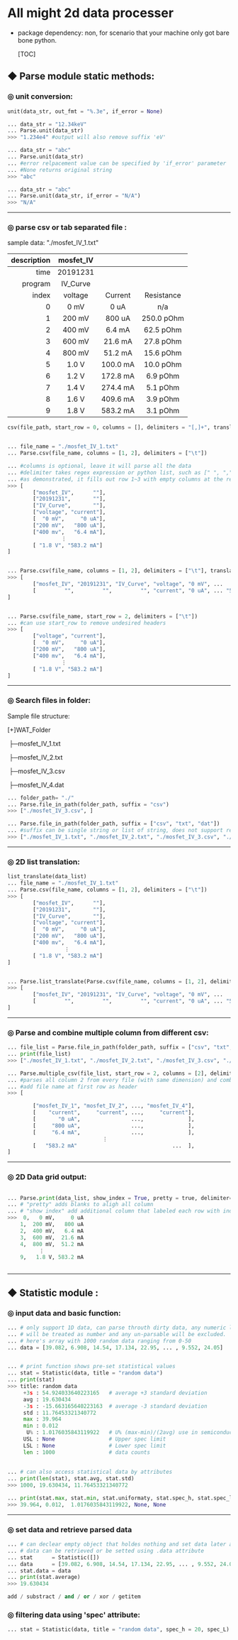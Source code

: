 # All might 2d data processer

- package dependency: non, for scenario that your machine only got bare bone python.

  [TOC]
  
  

## ◆ Parse module static methods:

### ◎ unit conversion:

```python
unit(data_str, out_fmt = "%.3e", if_error = None)

... data_str = "12.34keV"
... Parse.unit(data_str)
>>> "1.234e4" #output will also remove suffix 'eV'

... data_str = "abc"
... Parse.unit(data_str)
... #error relpacement value can be specified by 'if_error' parameter
... #None returns original string
>>> "abc" 

... data_str = "abc"
... Parse.unit(data_str, if_error = "N/A")
>>> "N/A"

```

------



### ◎ parse csv or tab separated file :

sample data: "./mosfet_IV_1.txt"

| description | mosfet_IV |          |            |
| ----------: | :-------: | :------: | :--------: |
|        time | 20191231  |          |            |
|     program | IV_Curve  |          |            |
|       index |  voltage  | Current  | Resistance |
|           0 |   0 mV    |   0 uA   |    n/a     |
|           1 |  200 mV   |  800 uA  | 250.0 pOhm |
|           2 |  400 mV   |  6.4 mA  | 62.5 pOhm  |
|           3 |  600 mV   | 21.6 mA  | 27.8 pOhm  |
|           4 |  800 mV   | 51.2 mA  | 15.6 pOhm  |
|           5 |   1.0 V   | 100.0 mA | 10.0 pOhm  |
|           6 |   1.2 V   | 172.8 mA |  6.9 pOhm  |
|           7 |   1.4 V   | 274.4 mA |  5.1 pOhm  |
|           8 |   1.6 V   | 409.6 mA |  3.9 pOhm  |
|           9 |   1.8 V   | 583.2 mA |  3.1 pOhm  |

```python
csv(file_path, start_row = 0, columns = [], delimiters = "[,]+", translate = False)


... file_name = "./mosfet_IV_1.txt"
... Parse.csv(file_name, columns = [1, 2], delimiters = ["\t"]) 

... #columns is optional, leave it will parse all the data
... #delimiter takes regex expression or python list, such as [" ", ",", ".", ":"]
... #as demonstrated, it fills out row 1~3 with empty columns at the rear end.
>>> [
    	["mosfet_IV",      ""],
    	["20191231",       ""],
    	["IV_Curve",       ""],
    	["voltage", "current"],
    	[  "0 mV",     "0 uA"],
    	["200 mV",   "800 uA"],
    	["400 mv",   "6.4 mA"],
                 ⋮
    	[ "1.8 V", "583.2 mA"]
]


... Parse.csv(file_name, columns = [1, 2], delimiters = ["\t"], translate = True)
>>> [
    	["mosfet_IV", "20191231", "IV_Curve", "voltage", "0 mV", ...    "1.8 V"], 
    	[         "",         "",         "", "current", "0 uA", ... "583.2 mA"]
]


... Parse.csv(file_name, start_row = 2, delimiters = ["\t"])
... #can use start_row to remove undesired headers
>>> [
    	["voltage", "current"],
    	[  "0 mV",     "0 uA"],
    	["200 mV",   "800 uA"],
    	["400 mv",   "6.4 mA"],
                 ⋮
    	[ "1.8 V", "583.2 mA"]
]
```

------



### ◎ Search files in folder:

Sample file structure:

   [+]WAT_Folder

​		├─mosfet_IV_1.txt

​		├─mosfet_IV_2.txt

​		├─mosfet_IV_3.csv

​		├─mosfet_IV_4.dat

```python
... folder_path= "./"
... Parse.file_in_path(folder_path, suffix = "csv")
>>> ["./mosfet_IV_3.csv", ]

... Parse.file_in_path(folder_path, suffix = ["csv", "txt", "dat"])
... #suffix can be single string or list of string, does not support regex
>>> ["./mosfet_IV_1.txt", "./mosfet_IV_2.txt", "./mosfet_IV_3.csv", "./mosfet_IV_4.dat"]

```

------



### ◎ 2D list translation:

```python
list_translate(data_list)
... file_name = "./mosfet_IV_1.txt"
... Parse.csv(file_name, columns = [1, 2], delimiters = ["\t"]) 
>>> [
    	["mosfet_IV",      ""],
    	["20191231",       ""],
    	["IV_Curve",       ""],
    	["voltage", "current"],
    	[  "0 mV",     "0 uA"],
    	["200 mV",   "800 uA"],
    	["400 mv",   "6.4 mA"],
                  ⋮
    	[ "1.8 V", "583.2 mA"]
]


... Parse.list_translate(Parse.csv(file_name, columns = [1, 2], delimiters = ["\t"]))
>>> [
    	["mosfet_IV", "20191231", "IV_Curve", "voltage", "0 mV", ...    "1.8 V"], 
    	[         "",         "",         "", "current", "0 uA", ... "583.2 mA"]
]
```

------



### ◎ Parse and combine multiple column from different csv:

```python
... file_list = Parse.file_in_path(folder_path, suffix = ["csv", "txt", "dat"])
... print(file_list)
>>> ["./mosfet_IV_1.txt", "./mosfet_IV_2.txt", "./mosfet_IV_3.csv", "./mosfet_IV_4.dat"]

... Parse.multiple_csv(file_list, start_row = 2, columns = [2], delimiters = "[,]+")
... #parses all column 2 from every file (with same dimension) and combine them into list
... #add file name at first row as header
>>> [

    	["mosfet_IV_1", "mosfet_IV_2", ..., "mosfet_IV_4"],
    	[    "current",     "current", ...,     "current"],
    	[       "0 uA",                ...,              ],
    	[     "800 uA",                ...,              ],
    	[     "6.4 mA",                ...,              ],
                              ⋮
    	[   "583.2 mA"                              ...  ],
]


```

------



### ◎ 2D Data grid output:

```python

... Parse.print(data_list, show_index = True, pretty = true, delimiter=", ")
... # "pretty" adds blanks to aligh all column
... # "show index" add additional column that labeled each row with index
>>>  0,	  0 mV,		0 uA
    1,	200 mV,	  800 uA
    2,	400 mV,	  6.4 mA
    3,	600 mV,	 21.6 mA
    4,	800 mV,	 51.2 mA
          ⋮
    9,	 1.8 V,	583.2 mA
	


```

------



## ◆ Statistic module :

### ◎ input data and basic function:

```python
... # only support 1D data, can parse throuth dirty data, any numeric like element
... # will be treated as number and any un-parsable will be excluded.
... # here's array with 1000 random data ranging from 0-50
... data = [39.082, 6.908, 14.54, 17.134, 22.95, ... , 9.552, 24.05]


... # print function shows pre-set statistical values 
... stat = Statistic(data, title = "random data")
... print(stat)
>>> title: random data
     +3s : 54.924033640223165   # average +3 standard deviation
     avg : 19.630434
     -3s : -15.663165640223163  # average -3 standard deviation
     std : 11.76453321340772
     max : 39.964
     min : 0.012
      U% : 1.0176035843119922   # U% (max-min)/(2avg) use in semiconductor industry
     USL : None                 # Upper spec limit
     LSL : None                 # Lower spec limit
     len : 1000                 # data counts
        
        
... # can also access statistical data by attributes
... print(len(stat), stat.avg, stat.std)
>>> 1000, 19.630434, 11.76453321340772 

... print(stat.max, stat.min, stat.uniformaty, stat.spec_h, stat.spec_l)
>>> 39.964, 0.012,  1.0176035843119922, None, None        

```

------



### ◎ set data and retrieve parsed data

```python
... # can declear empty object that holdes nothing and set data later at your desire
... # data can be retrieved or be setted using .data attribute
... stat      = Statistic([])
... data      = [39.082, 6.908, 14.54, 17.134, 22.95, ... , 9.552, 24.05]
... stat.data = data
... print(stat.average)
>>> 19.630434

add / substract / and / or / xor / getitem

```







### ◎ filtering data using 'spec' attribute:

```python
... stat = Statistic(data, title = "random data", spec_h = 20, spec_L)
```

